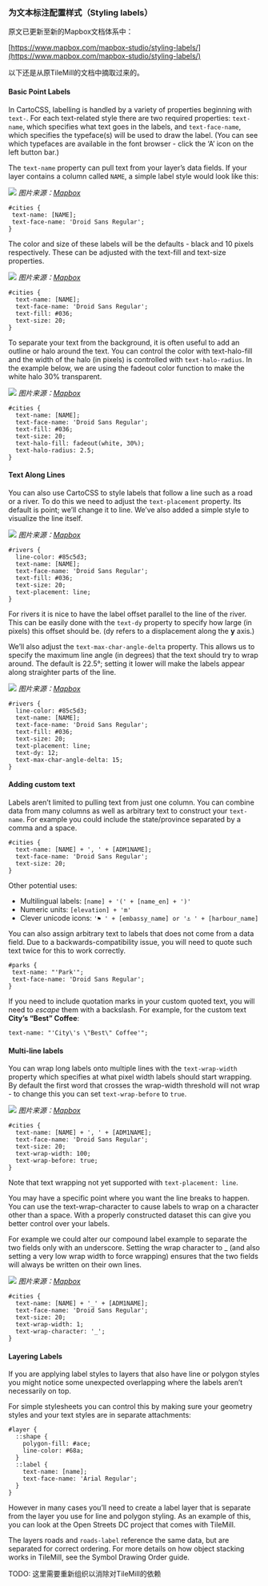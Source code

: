 ### 为文本标注配置样式（Styling labels）

原文已更新至新的Mapbox文档体系中：

[https://www.mapbox.com/mapbox-studio/styling-labels/](https://www.mapbox.com/mapbox-studio/styling-labels/)

以下还是从原TileMill的文档中摘取过来的。

#### Basic Point Labels

In CartoCSS, labelling is handled by a variety of properties beginning with `text-`. For each text-related style there are two required properties: `text-name`, which specifies what text goes in the labels, and `text-face-name`, which specifies the typeface(s) will be used to draw the label. (You can see which typefaces are available in the font browser - click the ‘A’ icon on the left button bar.)

The `text-name` property can pull text from your layer’s data fields. If your layer contains a column called `NAME`, a simple label style would look like this:

![](https://www.mapbox.com/tilemill/assets/pages/styling-labels-1.png)
_图片来源：[Mapbox](https://www.mapbox.com/tilemill/docs/guides/styling-labels/)_

	
	#cities {
	 text-name: [NAME];
	 text-face-name: 'Droid Sans Regular';
	}
	

The color and size of these labels will be the defaults - black and 10 pixels respectively. These can be adjusted with the text-fill and text-size properties.

![](https://www.mapbox.com/tilemill/assets/pages/styling-labels-2.png)
_图片来源：[Mapbox](https://www.mapbox.com/tilemill/docs/guides/styling-labels/)_

	
	#cities {
	  text-name: [NAME];
	  text-face-name: 'Droid Sans Regular';
	  text-fill: #036;
	  text-size: 20;
	}
	

To separate your text from the background, it is often useful to add an outline or halo around the text. You can control the color with text-halo-fill and the width of the halo (in pixels) is controlled with `text-halo-radius`. In the example below, we are using the fadeout color function to make the white halo 30% transparent.

![](https://www.mapbox.com/tilemill/assets/pages/styling-labels-3.png)
_图片来源：[Mapbox](https://www.mapbox.com/tilemill/docs/guides/styling-labels/)_

	
	#cities {
	  text-name: [NAME];
	  text-face-name: 'Droid Sans Regular';
	  text-fill: #036;
	  text-size: 20;
	  text-halo-fill: fadeout(white, 30%);
	  text-halo-radius: 2.5;
	}
	

#### Text Along Lines

You can also use CartoCSS to style labels that follow a line such as a road or a river. To do this we need to adjust the `text-placement` property. Its default is point; we’ll change it to line. We’ve also added a simple style to visualize the line itself.

![](https://www.mapbox.com/tilemill/assets/pages/styling-labels-4.png)
_图片来源：[Mapbox](https://www.mapbox.com/tilemill/docs/guides/styling-labels/)_

	
	#rivers {
	  line-color: #85c5d3;
	  text-name: [NAME];
	  text-face-name: 'Droid Sans Regular';
	  text-fill: #036;
	  text-size: 20;
	  text-placement: line;
	}
	

For rivers it is nice to have the label offset parallel to the line of the river. This can be easily done with the `text-dy` property to specify how large (in pixels) this offset should be. (dy refers to a displacement along the **y** axis.)

We’ll also adjust the `text-max-char-angle-delta` property. This allows us to specify the maximum line angle (in degrees) that the text should try to wrap around. The default is 22.5°; setting it lower will make the labels appear along straighter parts of the line.

![](https://www.mapbox.com/tilemill/assets/pages/styling-labels-5.png)
_图片来源：[Mapbox](https://www.mapbox.com/tilemill/docs/guides/styling-labels/)_

	
	#rivers {
	  line-color: #85c5d3;
	  text-name: [NAME];
	  text-face-name: 'Droid Sans Regular';
	  text-fill: #036;
	  text-size: 20;
	  text-placement: line;
	  text-dy: 12;
	  text-max-char-angle-delta: 15;
	}
	

#### Adding custom text

Labels aren’t limited to pulling text from just one column. You can combine data from many columns as well as arbitrary text to construct your `text-name`. For example you could include the state/province separated by a comma and a space.

	
	#cities {
	  text-name: [NAME] + ', ' + [ADM1NAME];
	  text-face-name: 'Droid Sans Regular';
	  text-size: 20;
	}
	

Other potential uses:

- Multilingual labels: `[name] + '(' + [name_en] + ')'`
- Numeric units: `[elevation] + 'm'`
- Clever unicode icons: `'⚑ ' + [embassy_name] or '⚓ ' + [harbour_name]`

You can also assign arbitrary text to labels that does not come from a data field. Due to a backwards-compatibility issue, you will need to quote such text twice for this to work correctly.

	
	#parks {
	 text-name: "'Park'";
	 text-face-name: 'Droid Sans Regular';
	}
	

If you need to include quotation marks in your custom quoted text, you will need to _escape_ them with a backslash. For example, for the custom text **City’s “Best” Coffee**:

	
	text-name: "'City\'s \"Best\" Coffee'";
	

#### Multi-line labels

You can wrap long labels onto multiple lines with the `text-wrap-width` property which specifies at what pixel width labels should start wrapping. By default the first word that crosses the wrap-width threshold will not wrap - to change this you can set `text-wrap-before` to `true`.

![](https://www.mapbox.com/tilemill/assets/pages/styling-labels-6.png)
_图片来源：[Mapbox](https://www.mapbox.com/tilemill/docs/guides/styling-labels/)_

	
	#cities {
	  text-name: [NAME] + ', ' + [ADM1NAME];
	  text-face-name: 'Droid Sans Regular';
	  text-size: 20;
	  text-wrap-width: 100;
	  text-wrap-before: true;
	}
	

Note that text wrapping not yet supported with `text-placement: line`.

You may have a specific point where you want the line breaks to happen. You can use the text-wrap-character to cause labels to wrap on a character other than a space. With a properly constructed dataset this can give you better control over your labels.

For example we could alter our compound label example to separate the two fields only with an underscore. Setting the wrap character to \_ (and also setting a very low wrap width to force wrapping) ensures that the two fields will always be written on their own lines.

![](https://www.mapbox.com/tilemill/assets/pages/styling-labels-7.png)
_图片来源：[Mapbox](https://www.mapbox.com/tilemill/docs/guides/styling-labels/)_

	
	#cities {
	  text-name: [NAME] + '_' + [ADM1NAME];
	  text-face-name: 'Droid Sans Regular';
	  text-size: 20;
	  text-wrap-width: 1;
	  text-wrap-character: '_';
	}
	

#### Layering Labels

If you are applying label styles to layers that also have line or polygon styles you might notice some unexpected overlapping where the labels aren’t necessarily on top.

For simple stylesheets you can control this by making sure your geometry styles and your text styles are in separate attachments:

	
	#layer {
	  ::shape {
	    polygon-fill: #ace;
	    line-color: #68a;
	  }
	  ::label {
	    text-name: [name];
	    text-face-name: 'Arial Regular';
	  }
	}
	

However in many cases you’ll need to create a label layer that is separate from the layer you use for line and polygon styling. As an example of this, you can look at the Open Streets DC project that comes with TileMill.

The layers roads and `roads-label` reference the same data, but are separated for correct ordering. For more details on how object stacking works in TileMill, see the Symbol Drawing Order guide.

TODO: 这里需要重新组织以消除对TileMill的依赖









